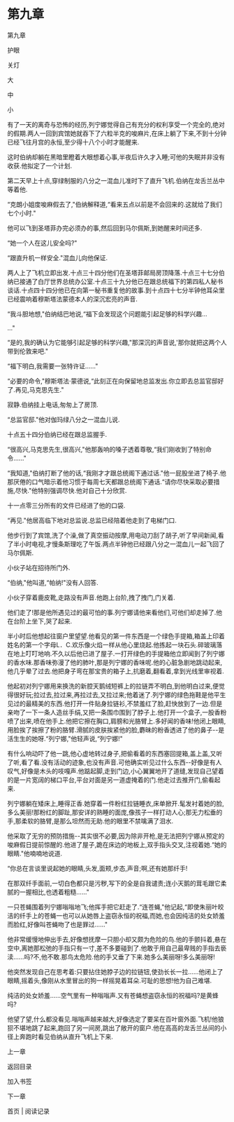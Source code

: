 # 第九章

第九章

护眼

关灯

大

中

小

有了一天的离奇与恐怖的经历,列宁娜觉得自己有充分的权利享受一个完全的,绝对的假期.两人一回到宾馆她就吞下了六粒半克的唆麻片,在床上躺了下来,不到十分钟已经飞往月宫的永恒,至少得十八个小时才能醒来.

这时伯纳却躺在黑暗里瞪着大眼想着心事,半夜后许久才入睡;可他的失眠并非没有收获.他拟定了一个计划.

第二天早上十点,穿绿制服的八分之一混血儿准时下了直升飞机.伯纳在龙舌兰丛中等着他.

“克朗小姐度唆麻假去了,"伯纳解释道,“看来五点以前是不会回来的.这就给了我们七个小时."

他可以飞到圣塔菲办完必须办的事,然后回到马尔佩斯,到她醒来时间还多.

“她一个人在这儿安全吗?"

“跟直升机一样安全."混血儿向他保证.

两人上了飞机立即出发.十点三十四分他们在圣塔菲邮局房顶降落.十点三十七分伯纳已接通了白厅世界总统办公室.十点三十九分他已在跟总统福下的第四私人秘书谈话.十点四十四分他已在向第一秘书重复他的故事.到十点四十七分半钟他耳朵里已经震响着穆斯塔法蒙德本人的深沉宏亮的声音.

“我斗胆地想,"伯纳结巴地说,“福下会发现这个问题能引起足够的科学兴趣...

..."

“是的,我的确认为它能够引起足够的科学兴趣,"那深沉的声音说,'那你就把这两个人带到伦敦来吧."

“福下明白,我需要一张特许证......"

“必要的命令,"穆斯塔法·蒙德说,“此刻正在向保留地总监发出.你立即去总监官邸好了.再见,马克思先生."

寂静.伯纳挂上电话,匆匆上了房顶.

“总监官邸."他对伽玛绿八分之一混血儿说.

十点五十四分伯纳已经在跟总监握手.

“很高兴,马克思先生,很高兴,"他那轰响的嗓子透着尊敬,“我们刚收到了特别命令......"

“我知道,"伯纳打断了他的话,“我刚才才跟总统阁下通过话."他一屁股坐进了椅子.他那厌倦的口气暗示着他习惯于每周七天都跟总统阁下通话.“请你尽快采取必要措施,尽快."他特别强调尽快.他对自己十分欣赏.

十一点零三分所有的文件已经进了他的口袋.

“再见."他居高临下地对总监说.总监已经陪着他走到了电梯门口.

他步行到了宾馆,洗了个澡,做了真空振动按摩,用电动刀刮了胡子,听了早间新闻,看了半小时电视,才慢条斯理吃了午饭.两点半钟他已经跟八分之一混血儿一起飞回了马尔佩斯.

小伙子站在招待所门外.

“伯纳,"他叫道,“帕纳!"没有人回答.

小伙子穿着鹿皮靴,走路没有声音.他跑上台阶,拽了拽门,门关着.

他们走了!那是他所遇见过的最可怕的事.列宁娜请他来看他们,可他们却走掉了.他在台阶上坐下,哭了起来.

半小时后他想起往窗户里望望.他看见的第一件东西是一个绿色手提箱,箱盖上印着姓名的第一个字母L．C.欢乐像火焰一样从他心里烧起.他拣起一块石头.碎玻璃落在地上叮叮地响.不久以后他已进了屋子.一打开绿色的手提箱他立即闻到了列宁娜的香水味.那香味弥漫了他的肺叶,那是列宁娜的香味呢.他的心脏急剧地跳动起来,他几乎晕了过去.他把身子弯在那宝贵的箱子上,抗磨着,翻看着,拿到光线里审视着.

他起初对列宁娜用来换洗的新腔天鹅绒短裤上的拉链弄不明白,到他明白过来,便觉得很好玩;拉过去,拉过来,再拉过去,又拉过来;他着迷了.列宁娜的绿色拖鞋是他平生见过的最精美的东西.他打开一件贴身拉链衫,不禁羞红了脸,赶快放到了一边.但是亲吻了一下一条人造丝手绢,又把一条围巾围到了脖子上.他打开一个盒子,一股香粉喷了出来,喷在他手上.他把它擦在胸口,肩膀和光胳臂上.多好闻的香味!他闭上眼睛,用脸挨了挨擦了粉的胳臂.滑腻的皮肤挨紧他的脸,麝昧的粉香透进了他的鼻子--是活生生的她呀.“列宁娜,"他轻声说,“列宁娜!"

有什么响动吓了他一跳,他心虚地转过身子,把偷看着的东西塞回提箱,盖上盖,又听了听,看了看.没有活动的迹象,也没有声音.可他确实听见过什么东西--好像是有人叹气,好像是木头的吱嘎声.他踮起脚,走到门边,小心翼翼地开了道缝,发现自己望着的是一片宽阔的梯口平台,平台对面是另一道虚掩着的门.他走过去推开门,偷看起来.

列宁娜躺在矮床上,睡得正香.她穿着一件粉红拉链睡衣,床单掀开.髦发衬着她的脸,多么美丽!那粉红的脚趾,那安详的熟睡的面庞,像孩子一样打动人心;那无力松垂的手,那柔软的胳臂,是那么坦然而无助.他的眼里不禁噙满了泪水.

他采取了无穷的预防措施--其实很不必要,因为除非开枪,是无法把列宁娜从预定的唆麻假日提前惊醒的.他进了屋子,跪在床边的地板上,双手指头交叉,注视着她.“她的眼睛."他喃喃地说道.

“你总在言谈里说起她的眼睛,头发,面颊,步态,声音;啊,还有她那纤手!

在那双纤手面前,一切白色都只是污秽,写下的全是自我谴责;连小天鹅的茸毛跟它柔腻的一握相比,也透着粗糙......"

一只苍蝇围着列宁娜嗡嗡地飞;他挥手把它赶走了.“连苍蝇,"他记起,“即使朱丽叶皎洁的纤手上的苍蝇一也可以从她唇上盗窃永恒的祝福,而她,也会因纯洁的处女娇羞而脸红,好像叫苍蝇吻了也是罪过......"

他非常缓慢地伸出手去,好像想抚摩一只胆小却又颇为危险的鸟.他的手颤抖着,悬在空中,离她那松弛的手指只有一寸,差不多要碰到了.他敢于用自己最卑贱的手指去亵渎......吗?不,他不敢.那鸟太危险.他的手又垂了下来.她多么美丽呀!多么美丽呀!

他突然发现自己在思考着:只要拈住她脖子边的拉链钮,使劲长长一拉......他闭上了眼睛,摇着头,像刚从水里冒出的狗一样摇晃着耳朵.可耻的思想!他为自己难堪.

纯洁的处女娇羞......空气里有一种嗡嗡声.又有苍蝇想盗窃永恒的祝福吗?是黄蜂吗?

他望了望,什么都没看见.嗡嗡声越来越大,好像选定了要呆在百叶窗外面.飞机!他狼狈不堪地跳了起来,跑回了另一间房,跳出了敞开的窗户.他在高高的龙舌兰丛间的小径上奔跑时看见伯纳从直升飞机上下来.

上一章

返回目录

加入书签

下一章

首页 | 阅读记录